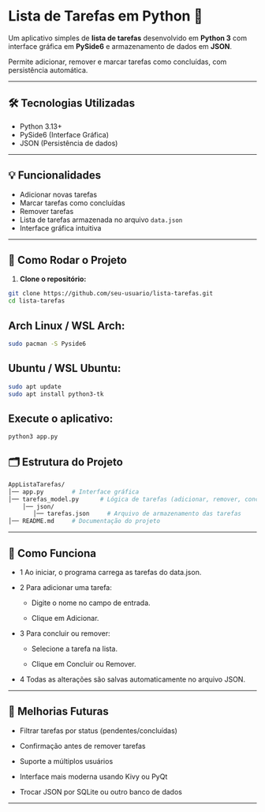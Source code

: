 # Lista de Tarefas em Python 📝

Um aplicativo simples de **lista de tarefas** desenvolvido em **Python 3** com interface gráfica em **PySide6** e armazenamento de dados em **JSON**.  

Permite adicionar, remover e marcar tarefas como concluídas, com persistência automática.

---

## 🛠 Tecnologias Utilizadas

- Python 3.13+
- PySide6 (Interface Gráfica)
- JSON (Persistência de dados)

---

## 💡 Funcionalidades

- Adicionar novas tarefas
- Marcar tarefas como concluídas
- Remover tarefas
- Lista de tarefas armazenada no arquivo `data.json`
- Interface gráfica intuitiva

---

## 🚀 Como Rodar o Projeto

1. **Clone o repositório:**

```bash
git clone https://github.com/seu-usuario/lista-tarefas.git
cd lista-tarefas
```

## Arch Linux / WSL Arch:

```bash
sudo pacman -S Pyside6
```
## Ubuntu / WSL Ubuntu:
```bash
sudo apt update
sudo apt install python3-tk
```

## Execute o aplicativo:
```bash
python3 app.py
```

## 🗂 Estrutura do Projeto
```bash
AppListaTarefas/
│── app.py        # Interface gráfica
│── tarefas_model.py      # Lógica de tarefas (adicionar, remover, concluir)Persistência em JSON (salvar e carregar tarefas)
    │── json/
       │── tarefas.json     # Arquivo de armazenamento das tarefas
│── README.md     # Documentação do projeto
```

---

## 📝 Como Funciona

- 1 Ao iniciar, o programa carrega as tarefas do data.json.

- 2 Para adicionar uma tarefa:

  - Digite o nome no campo de entrada.
  
  - Clique em Adicionar.
  
- 3 Para concluir ou remover:

  - Selecione a tarefa na lista.
  
  - Clique em Concluir ou Remover.
  
- 4 Todas as alterações são salvas automaticamente no arquivo JSON.

---

## 🔧 Melhorias Futuras

- Filtrar tarefas por status (pendentes/concluídas)

- Confirmação antes de remover tarefas

- Suporte a múltiplos usuários

- Interface mais moderna usando Kivy ou PyQt

- Trocar JSON por SQLite ou outro banco de dados

---
